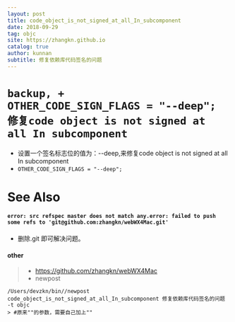 ```yaml
---
layout: post
title: code_object_is_not_signed_at_all_In_subcomponent
date: 2018-09-29
tag: objc
site: https://zhangkn.github.io
catalog: true
author: kunnan
subtitle: 修复依赖库代码签名的问题
---
```




# `backup, +                               OTHER_CODE_SIGN_FLAGS = "--deep"; 修复code object is not signed at all In subcomponent`



*  设置一个签名标志位的值为：--deep,来修复code object is not signed at all In subcomponent
  * `OTHER_CODE_SIGN_FLAGS = "--deep"; `





# See Also 



#### `error: src refspec master does not match any.error: failed to push some refs to 'git@github.com:zhangkn/webWX4Mac.git'`



* 删除.git  即可解决问题。



#### other 



>* https://github.com/zhangkn/webWX4Mac
>* newpost 
>
```
/Users/devzkn/bin//newpost code_object_is_not_signed_at_all_In_subcomponent 修复依赖库代码签名的问题 -t objc
> #原来""的参数，需要自己加上""
```


